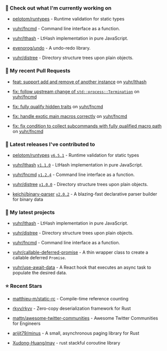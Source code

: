 ### 👷 Check out what I'm currently working on



- [pelotom/runtypes](https://github.com/pelotom/runtypes) - Runtime validation for static types

- [yuhr/fncmd](https://github.com/yuhr/fncmd) - Command line interface as a function.

- [yuhr/lthash](https://github.com/yuhr/lthash) - LtHash implementation in pure JavaScript.

- [evenorog/undo](https://github.com/evenorog/undo) - A undo-redo library.

- [yuhr/distree](https://github.com/yuhr/distree) - Directory structure trees upon plain objects.

### 🔨 My recent Pull Requests



- [feat: support add and remove of another instance](https://github.com/yuhr/lthash/pull/1) on [yuhr/lthash](https://github.com/yuhr/lthash)

- [fix: follow upstream change of `std::process::Termination`](https://github.com/yuhr/fncmd/pull/26) on [yuhr/fncmd](https://github.com/yuhr/fncmd)

- [fix: fully qualify hidden traits](https://github.com/yuhr/fncmd/pull/25) on [yuhr/fncmd](https://github.com/yuhr/fncmd)

- [fix: handle exotic main macros correctly](https://github.com/yuhr/fncmd/pull/24) on [yuhr/fncmd](https://github.com/yuhr/fncmd)

- [fix: fix condition to collect subcommands with fully qualified macro path](https://github.com/yuhr/fncmd/pull/23) on [yuhr/fncmd](https://github.com/yuhr/fncmd)

### 🔭 Latest releases I've contributed to



- [pelotom/runtypes](https://github.com/pelotom/runtypes) [`v6.5.1`](https://github.com/pelotom/runtypes/releases/tag/v6.5.1) - Runtime validation for static types

- [yuhr/lthash](https://github.com/yuhr/lthash) [`v1.1.0`](https://github.com/yuhr/lthash/releases/tag/v1.1.0) - LtHash implementation in pure JavaScript.

- [yuhr/fncmd](https://github.com/yuhr/fncmd) [`v1.2.4`](https://github.com/yuhr/fncmd/releases/tag/v1.2.4) - Command line interface as a function.

- [yuhr/distree](https://github.com/yuhr/distree) [`v1.0.0`](https://github.com/yuhr/distree/releases/tag/v1.0.0) - Directory structure trees upon plain objects.

- [keichi/binary-parser](https://github.com/keichi/binary-parser) [`v2.0.2`](https://github.com/keichi/binary-parser/releases/tag/v2.0.2) - A blazing-fast declarative parser builder for binary data

### 🌱 My latest projects



- [yuhr/lthash](https://github.com/yuhr/lthash) - LtHash implementation in pure JavaScript.

- [yuhr/distree](https://github.com/yuhr/distree) - Directory structure trees upon plain objects.

- [yuhr/fncmd](https://github.com/yuhr/fncmd) - Command line interface as a function.

- [yuhr/callable-deferred-promise](https://github.com/yuhr/callable-deferred-promise) - A thin wrapper class to create a callable deferred `Promise`.

- [yuhr/use-await-data](https://github.com/yuhr/use-await-data) - A React hook that executes an async task to populate the desired data.

### ⭐ Recent Stars



- [matthieu-m/static-rc](https://github.com/matthieu-m/static-rc) - Compile-time reference counting

- [rkyv/rkyv](https://github.com/rkyv/rkyv) - Zero-copy deserialization framework for Rust

- [mattn/awesome-twitter-communities](https://github.com/mattn/awesome-twitter-communities) - Awesome Twitter Communities for Engineers

- [arijit79/minus](https://github.com/arijit79/minus) - A small, asynchronous paging library for Rust

- [Xudong-Huang/may](https://github.com/Xudong-Huang/may) - rust stackful coroutine library